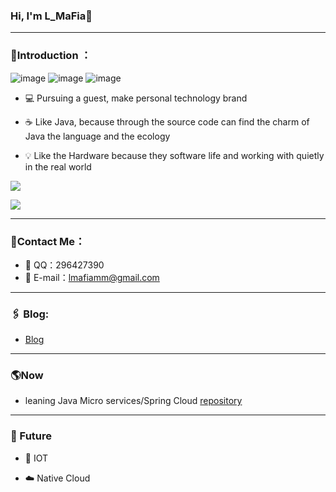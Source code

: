 ### Hi, I'm L_MaFia👋

---
### 🗿Introduction ：
![image](https://img.shields.io/badge/dynamic/json?url=https%3A%2F%2Fapi.spencerwoo.com%2Fsubstats%2F%3Fsource%3Dbilibili%26queryKey%3D265527861&label=bilibili%20fans&query=%24.data.totalSubs&logo=bilibili)
![image](https://img.shields.io/github/followers/lmafia?logo=github)
![image](https://img.shields.io/badge/Link-996.icu-red.svg)

- 💻 Pursuing a guest, make personal technology brand
<!-- 追求极客人生、打造个人技术品牌  -->
- ☕️ Like Java, because through the source code can find the charm of Java the language and the ecology
<!-- 喜欢 Java, 因为通过源码能发现了java这门语言和生态的魅力 -->
- 💡 Like the Hardware because they software life and working with quietly in the real world
<!-- 喜欢 Hardware, 因为它们软件生命, 并与在现实世界默默工作 -->

![](https://github-readme-stats.vercel.app/api?username=lmafia&show_icons=true&title_color=ff2686&icon_color=ff2686&text_color=403339&bg_color=ffffff&hide_title=false)

![](https://github-readme-stats.vercel.app/api/top-langs/?username=lmafia&layout=compact)


---
### 📝Contact Me：

- 📡 QQ：296427390
- 📧 E-mail：lmafiamm@gmail.com

---
### 🖇 Blog:

- [Blog](https://blog.csdn.net/weixin_41974269)

---
### 🌎Now
- leaning Java Micro services/Spring Cloud  [repository](https://github.com/lmafia/spring-cloud-technology)

---
### 🧔 Future

<!-- - 走进物联网行业，把现实世界的各种设备都管理起来是多么有趣～ -->
<!-- - 进一步研究☁️云原生, 学习服务治理相关, 让服务模块化, 易监控, 让软件更安全可靠～ -->
- 🔌 IOT

- ☁️ ️Native Cloud




